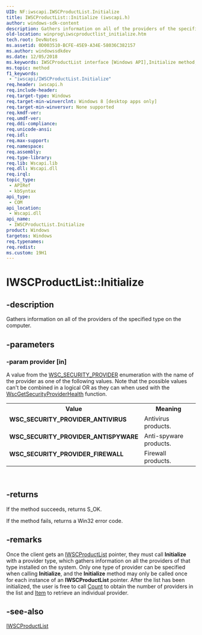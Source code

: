 ```yaml
---
UID: NF:iwscapi.IWSCProductList.Initialize
title: IWSCProductList::Initialize (iwscapi.h)
author: windows-sdk-content
description: Gathers information on all of the providers of the specified type on the computer.
old-location: winprog\iwscproductlist_initialize.htm
tech.root: DevNotes
ms.assetid: 0D003510-BCFE-45E9-A34E-58036C382157
ms.author: windowssdkdev
ms.date: 12/05/2018
ms.keywords: IWSCProductList interface [Windows API],Initialize method, IWSCProductList.Initialize, IWSCProductList::Initialize, Initialize, Initialize method [Windows API], Initialize method [Windows API],IWSCProductList interface, WSC_SECURITY_PROVIDER_ANTISPYWARE, WSC_SECURITY_PROVIDER_ANTIVIRUS, WSC_SECURITY_PROVIDER_FIREWALL, iwscapi/IWSCProductList::Initialize, winprog.iwscproductlist_initialize
ms.topic: method
f1_keywords: 
 - "iwscapi/IWSCProductList.Initialize"
req.header: iwscapi.h
req.include-header: 
req.target-type: Windows
req.target-min-winverclnt: Windows 8 [desktop apps only]
req.target-min-winversvr: None supported
req.kmdf-ver: 
req.umdf-ver: 
req.ddi-compliance: 
req.unicode-ansi: 
req.idl: 
req.max-support: 
req.namespace: 
req.assembly: 
req.type-library: 
req.lib: Wscapi.lib
req.dll: Wscapi.dll
req.irql: 
topic_type:
 - APIRef
 - kbSyntax
api_type:
 - COM
api_location:
 - Wscapi.dll
api_name:
 - IWSCProductList.Initialize
product: Windows
targetos: Windows
req.typenames: 
req.redist: 
ms.custom: 19H1
---
```


# IWSCProductList::Initialize


## -description


Gathers information on all of the providers of the specified type on the computer.


## -parameters




### -param provider [in]

A value from the  <a href="https://docs.microsoft.com/windows/desktop/api/wscapi/ne-wscapi-_wsc_security_provider">WSC_SECURITY_PROVIDER</a> enumeration with the name of the provider as one of the following values. Note that the possible values can't be combined in a logical OR as they can when used with the <a href="https://docs.microsoft.com/windows/desktop/api/wscapi/nf-wscapi-wscgetsecurityproviderhealth">WscGetSecurityProviderHealth</a> function.

<table>
<tr>
<th>Value</th>
<th>Meaning</th>
</tr>
<tr>
<td width="40%"><a id="WSC_SECURITY_PROVIDER_ANTIVIRUS"></a><a id="wsc_security_provider_antivirus"></a><dl>
<dt><b>WSC_SECURITY_PROVIDER_ANTIVIRUS</b></dt>
</dl>
</td>
<td width="60%">
Antivirus products.

</td>
</tr>
<tr>
<td width="40%"><a id="WSC_SECURITY_PROVIDER_ANTISPYWARE"></a><a id="wsc_security_provider_antispyware"></a><dl>
<dt><b>WSC_SECURITY_PROVIDER_ANTISPYWARE</b></dt>
</dl>
</td>
<td width="60%">
Anti-spyware products. 

</td>
</tr>
<tr>
<td width="40%"><a id="WSC_SECURITY_PROVIDER_FIREWALL"></a><a id="wsc_security_provider_firewall"></a><dl>
<dt><b>WSC_SECURITY_PROVIDER_FIREWALL</b></dt>
</dl>
</td>
<td width="60%">
Firewall products. 

</td>
</tr>
</table>
 


## -returns



If the method  succeeds, returns S_OK.

If the method  fails, returns a Win32 error code.




## -remarks



Once the client gets an <a href="https://docs.microsoft.com/windows/desktop/api/iwscapi/nn-iwscapi-iwscproductlist">IWSCProductList</a> pointer, they must call <b>Initialize</b> with a provider type, which gathers information on all the providers of that type installed on the system. Only one type of provider can be specified when calling <b>Initialize</b>, and the <b>Initialize</b> method may only be called once for each instance of an <b>IWSCProductList</b> pointer.  After the list has been initialized, the user is free to call <a href="https://docs.microsoft.com/windows/desktop/api/iwscapi/nf-iwscapi-iwscproductlist-get_count">Count</a> to obtain the number of providers in the list and <a href="https://docs.microsoft.com/windows/desktop/api/iwscapi/nf-iwscapi-iwscproductlist-get_item">Item</a> to retrieve an individual provider.




## -see-also




<a href="https://docs.microsoft.com/windows/desktop/api/iwscapi/nn-iwscapi-iwscproductlist">IWSCProductList</a>
 

 

